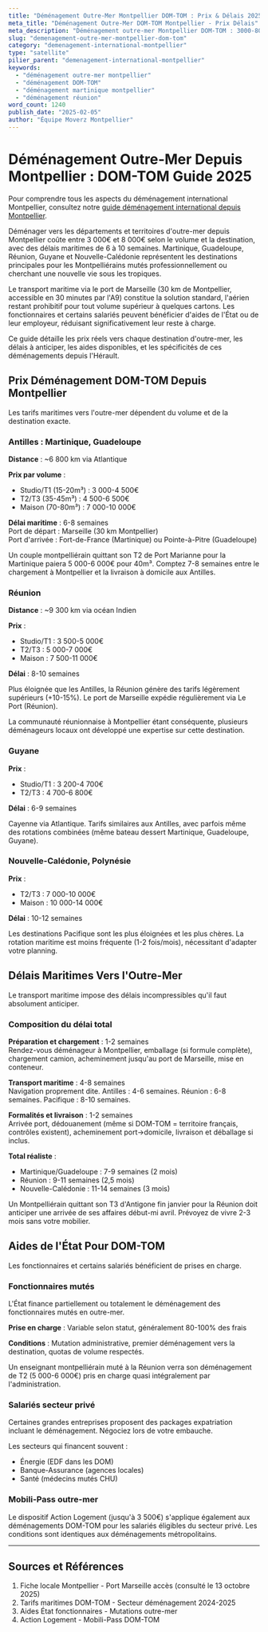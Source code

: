 ```yaml
---
title: "Déménagement Outre-Mer Montpellier DOM-TOM : Prix & Délais 2025"
meta_title: "Déménagement Outre-Mer DOM-TOM Montpellier - Prix Délais"
meta_description: "Déménagement outre-mer Montpellier DOM-TOM : 3000-8000€ maritime 6-10 sem. Martinique, Réunion, Guadeloupe. Aides, prix."
slug: "demenagement-outre-mer-montpellier-dom-tom"
category: "demenagement-international-montpellier"
type: "satellite"
pilier_parent: "demenagement-international-montpellier"
keywords:
  - "déménagement outre-mer montpellier"
  - "déménagement DOM-TOM"
  - "déménagement martinique montpellier"
  - "déménagement réunion"
word_count: 1240
publish_date: "2025-02-05"
author: "Équipe Moverz Montpellier"
---
```


# Déménagement Outre-Mer Depuis Montpellier : DOM-TOM Guide 2025


Pour comprendre tous les aspects du déménagement international Montpellier, consultez notre [guide déménagement international depuis Montpellier](/blog/demenagement-international-montpellier/demenagement-international-montpellier).


Déménager vers les départements et territoires d'outre-mer depuis Montpellier coûte entre 3 000€ et 8 000€ selon le volume et la destination, avec des délais maritimes de 6 à 10 semaines. Martinique, Guadeloupe, Réunion, Guyane et Nouvelle-Calédonie représentent les destinations principales pour les Montpelliérains mutés professionnellement ou cherchant une nouvelle vie sous les tropiques.

Le transport maritime via le port de Marseille (30 km de Montpellier, accessible en 30 minutes par l'A9) constitue la solution standard, l'aérien restant prohibitif pour tout volume supérieur à quelques cartons. Les fonctionnaires et certains salariés peuvent bénéficier d'aides de l'État ou de leur employeur, réduisant significativement leur reste à charge.

Ce guide détaille les prix réels vers chaque destination d'outre-mer, les délais à anticiper, les aides disponibles, et les spécificités de ces déménagements depuis l'Hérault.

## Prix Déménagement DOM-TOM Depuis Montpellier

Les tarifs maritimes vers l'outre-mer dépendent du volume et de la destination exacte.

### Antilles : Martinique, Guadeloupe

**Distance** : ~6 800 km via Atlantique

**Prix par volume** :
- Studio/T1 (15-20m³) : 3 000-4 500€
- T2/T3 (35-45m³) : 4 500-6 500€
- Maison (70-80m³) : 7 000-10 000€

**Délai maritime** : 6-8 semaines  
Port de départ : Marseille (30 km Montpellier)  
Port d'arrivée : Fort-de-France (Martinique) ou Pointe-à-Pitre (Guadeloupe)

Un couple montpelliérain quittant son T2 de Port Marianne pour la Martinique paiera 5 000-6 000€ pour 40m³. Comptez 7-8 semaines entre le chargement à Montpellier et la livraison à domicile aux Antilles.

### Réunion

**Distance** : ~9 300 km via océan Indien

**Prix** :
- Studio/T1 : 3 500-5 000€
- T2/T3 : 5 000-7 000€
- Maison : 7 500-11 000€

**Délai** : 8-10 semaines

Plus éloignée que les Antilles, la Réunion génère des tarifs légèrement supérieurs (+10-15%). Le port de Marseille expédie régulièrement via Le Port (Réunion).

La communauté réunionnaise à Montpellier étant conséquente, plusieurs déménageurs locaux ont développé une expertise sur cette destination.

### Guyane

**Prix** :
- Studio/T1 : 3 200-4 700€
- T2/T3 : 4 700-6 800€

**Délai** : 6-9 semaines

Cayenne via Atlantique. Tarifs similaires aux Antilles, avec parfois même des rotations combinées (même bateau dessert Martinique, Guadeloupe, Guyane).

### Nouvelle-Calédonie, Polynésie

**Prix** :
- T2/T3 : 7 000-10 000€
- Maison : 10 000-14 000€

**Délai** : 10-12 semaines

Les destinations Pacifique sont les plus éloignées et les plus chères. La rotation maritime est moins fréquente (1-2 fois/mois), nécessitant d'adapter votre planning.

## Délais Maritimes Vers l'Outre-Mer

Le transport maritime impose des délais incompressibles qu'il faut absolument anticiper.

### Composition du délai total

**Préparation et chargement** : 1-2 semaines  
Rendez-vous déménageur à Montpellier, emballage (si formule complète), chargement camion, acheminement jusqu'au port de Marseille, mise en conteneur.

**Transport maritime** : 4-8 semaines  
Navigation proprement dite. Antilles : 4-6 semaines. Réunion : 6-8 semaines. Pacifique : 8-10 semaines.

**Formalités et livraison** : 1-2 semaines  
Arrivée port, dédouanement (même si DOM-TOM = territoire français, contrôles existent), acheminement port→domicile, livraison et déballage si inclus.

**Total réaliste** :
- Martinique/Guadeloupe : 7-9 semaines (2 mois)
- Réunion : 9-11 semaines (2,5 mois)
- Nouvelle-Calédonie : 11-14 semaines (3 mois)

Un Montpelliérain quittant son T3 d'Antigone fin janvier pour la Réunion doit anticiper une arrivée de ses affaires début-mi avril. Prévoyez de vivre 2-3 mois sans votre mobilier.

## Aides de l'État Pour DOM-TOM

Les fonctionnaires et certains salariés bénéficient de prises en charge.

### Fonctionnaires mutés

L'État finance partiellement ou totalement le déménagement des fonctionnaires mutés en outre-mer.

**Prise en charge** : Variable selon statut, généralement 80-100% des frais

**Conditions** : Mutation administrative, premier déménagement vers la destination, quotas de volume respectés.

Un enseignant montpelliérain muté à la Réunion verra son déménagement de T2 (5 000-6 000€) pris en charge quasi intégralement par l'administration.

### Salariés secteur privé

Certaines grandes entreprises proposent des packages expatriation incluant le déménagement. Négociez lors de votre embauche.

Les secteurs qui financent souvent :
- Énergie (EDF dans les DOM)
- Banque-Assurance (agences locales)
- Santé (médecins mutés CHU)

### Mobili-Pass outre-mer

Le dispositif Action Logement (jusqu'à 3 500€) s'applique également aux déménagements DOM-TOM pour les salariés éligibles du secteur privé. Les conditions sont identiques aux déménagements métropolitains.

---

## Sources et Références

1. Fiche locale Montpellier - Port Marseille accès (consulté le 13 octobre 2025)
2. Tarifs maritimes DOM-TOM - Secteur déménagement 2024-2025
3. Aides État fonctionnaires - Mutations outre-mer
4. Action Logement - Mobili-Pass DOM-TOM

